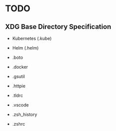 # TODO

## XDG Base Directory Specification

* Kubernetes (.kube)
* Helm (.helm)

* .boto
* .docker
* .gsutil
* .httpie
* .tldrc
* .vscode
* .zsh_history
* .zshrc
